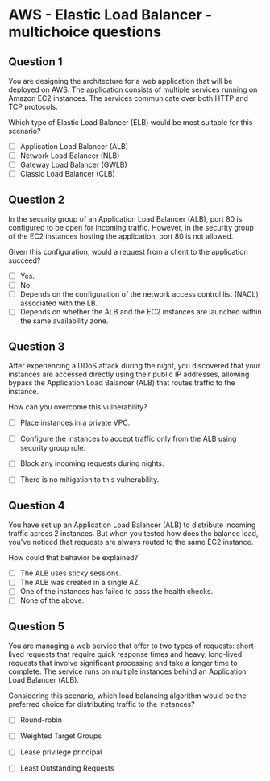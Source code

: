 # AWS - Elastic Load Balancer - multichoice questions


## Question 1

You are designing the architecture for a web application that will be deployed on AWS.
The application consists of multiple services running on Amazon EC2 instances. The services communicate over both HTTP and TCP protocols. 

Which type of Elastic Load Balancer (ELB) would be most suitable for this scenario?

- [ ] Application Load Balancer (ALB)
- [ ] Network Load Balancer (NLB)
- [ ] Gateway Load Balancer (GWLB)
- [ ] Classic Load Balancer (CLB)

## Question 2

In the security group of an Application Load Balancer (ALB), port 80 is configured to be open for incoming traffic. 
However, in the security group of the EC2 instances hosting the application, port 80 is not allowed. 

Given this configuration, would a request from a client to the application succeed?

- [ ] Yes.
- [ ] No.
- [ ] Depends on the configuration of the network access control list (NACL) associated with the LB.
- [ ] Depends on whether the ALB and the EC2 instances are launched within the same availability zone.

## Question 3

After experiencing a DDoS attack during the night, you discovered that your instances are accessed directly using their public IP addresses, allowing bypass the Application Load Balancer (ALB) that routes traffic to the instance. 

How can you overcome this vulnerability? 

- [ ] Place instances in a private VPC.
- [ ] Configure the instances to accept traffic only from the ALB using security group rule.
- [ ] Block any incoming requests during nights.
- [ ] There is no mitigation to this vulnerability.


## Question 4

You have set up an Application Load Balancer (ALB) to distribute incoming traffic across 2 instances.
But when you tested how does the balance load, you've noticed that requests are always routed to the same EC2 instance.

How could that behavior be explained? 

- [ ] The ALB uses sticky sessions.
- [ ] The ALB was created in a single AZ.
- [ ] One of the instances has failed to pass the health checks.
- [ ] None of the above.

## Question 5

You are managing a web service that offer to two types of requests: short-lived requests that require quick response times and heavy, long-lived requests that involve significant processing and take a longer time to complete.
The service runs on multiple instances behind an Application Load Balancer (ALB).

Considering this scenario, which load balancing algorithm would be the preferred choice for distributing traffic to the instances?

- [ ] Round-robin
- [ ] Weighted Target Groups
- [ ] Lease privilege principal
- [ ] Least Outstanding Requests

